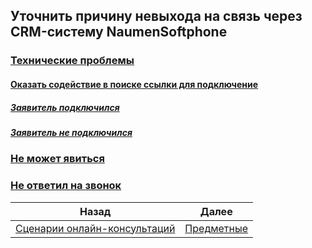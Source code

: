 ## Уточнить причину невыхода на связь через CRM-систему NaumenSoftphone
### [Технические проблемы](Технические_проблемы.md)
#### [Оказать содействие в поиске ссылки для подключение](Оказать_содействие_в_поиске_ссылки_для_подключение.md)
##### [Заявитель подключился](Заявитель_подключился.md)
##### [Заявитель не подключился](Заявитель_не_подключился.md)
### [Не может явиться](Не_может_явиться.md)
### [Не ответил на звонок](Не_ответи_на_звонок.md)
| Назад                                                           | Далее                                  |
| --------------------------------------------------------------- | -------------------------------------- |
| [Сценарии онлайн-консультаций](/README.md) | [Предметные](/Предметные/Предметные.md) |
